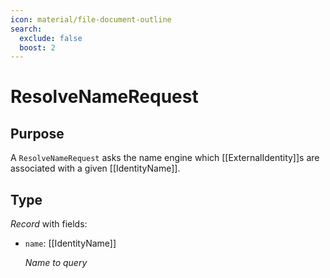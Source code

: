 ```yaml
---
icon: material/file-document-outline
search:
  exclude: false
  boost: 2
---
```


# ResolveNameRequest

## Purpose

<!-- --8<-- [start:purpose] -->
A `ResolveNameRequest` asks the name engine which [[ExternalIdentity]]s are associated with a given [[IdentityName]].
<!-- --8<-- [end:purpose] -->

## Type

<!-- --8<-- [start:type] -->
<div class="type" markdown>

*Record* with fields:

- `name`: [[IdentityName]]

  *Name to query*
</div>
<!-- --8<-- [end:type] -->
